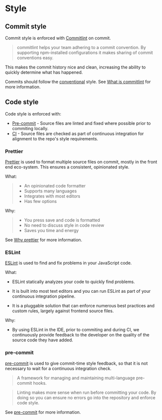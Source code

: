 # Style

## Commit style

Commit style is enforced with [Commitlint](https://commitlint.js.org) on commit.

> commitlint helps your team adhering to a commit convention. By supporting npm-installed configurations it makes sharing of commit conventions easy.

This makes the commit history nice and clean, increasing the ability to quickly determine what has happened.

Commits should follow the [conventional](https://www.conventionalcommits.org/en/v1.0.0/) style. See [What is commitlint](https://github.com/conventional-changelog/commitlint/#what-is-commitlint) for more information.

## Code style

Code style is enforced with:

- [Pre-commit](https://pre-commit.com/) - Source files are linted and fixed where possible prior to commiting locally.
- [CI](https://github.com/jackvincentnz/lab/blob/main/.github/workflows/main.yml) - Source files are checked as part of continuous integration for alignment to the repo's style requirements.

### Prettier

[Prettier](https://prettier.io/) is used to format multiple source files on commit, mostly in the front end eco-system. This ensures a consistent, opinionated style.

What:

> - An opinionated code formatter
> - Supports many languages
> - Integrates with most editors
> - Has few options

Why:

> - You press save and code is formatted
> - No need to discuss style in code review
> - Saves you time and energy

See [Why prettier](https://prettier.io/docs/en/why-prettier.html) for more information.

### ESLint

[ESLint](https://eslint.org/) is used to find and fix problems in your JavaScript code.

What:

- ESLint statically analyzes your code to quickly find problems.

- It is built into most text editors and you can run ESLint as part of your continuous integration pipeline.

- It is a pluggable solution that can enforce numerous best practices and custom rules, largely against frontend source files.

Why:

- By using ESLint in the IDE, prior to commiting and during CI, we continuously provide feedback to the developer on the quality of the source code they have added.

### pre-commit

[pre-commit](https://pre-commit.com/) is used to give commit-time style feedback, so that it is not necessary to wait for a continuous integration check.

> A framework for managing and maintaining multi-language pre-commit hooks.

> Linting makes more sense when run before committing your code. By doing so you can ensure no errors go into the repository and enforce code style.

See [pre-commit](https://pre-commit.com/) for more information.
